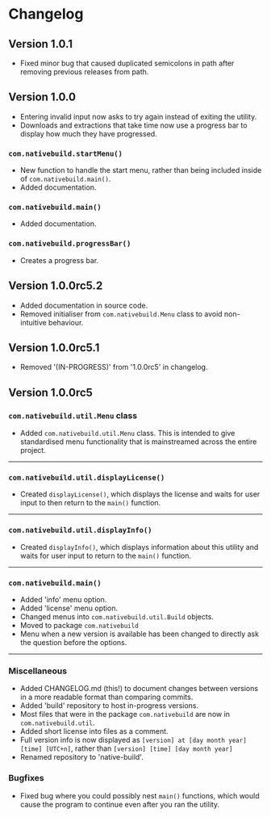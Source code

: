 Changelog
===

Version 1.0.1
---

- Fixed minor bug that caused duplicated semicolons in
path after removing previous releases from path.

Version 1.0.0
---

- Entering invalid input now asks to try again
instead of exiting the utility.
- Downloads and extractions that take time now use
a progress bar to display how much they have progressed.

### `com.nativebuild.startMenu()`

- New function to handle the start menu, rather
than being included inside of
`com.nativebuild.main()`.
- Added documentation.

### `com.nativebuild.main()`

- Added documentation.

### `com.nativebuild.progressBar()`

- Creates a progress bar.

Version 1.0.0rc5.2
---

- Added documentation in source code.
- Removed initialiser from `com.nativebuild.Menu`
class to avoid non-intuitive behaviour.

Version 1.0.0rc5.1
---

- Removed '(IN-PROGRESS)' from '1.0.0rc5' in
changelog.


Version 1.0.0rc5
---

### `com.nativebuild.util.Menu` class


- Added `com.nativebuild.util.Menu` class. This is
intended to give standardised menu functionality
that is mainstreamed across the entire project.

---

### `com.nativebuild.util.displayLicense()`

- Created `displayLicense()`, which displays the
license and waits for user input to then return to
the `main()` function.

---

### `com.nativebuild.util.displayInfo()`

- Created `displayInfo()`, which displays
information about this utility and waits for user
input to return to the `main()` function.

---

### `com.nativebuild.main()`

- Added 'info' menu option.
- Added 'license' menu option.
- Changed menus into `com.nativebuild.util.Build`
objects.
- Moved to package `com.nativebuild`
- Menu when a new version is available has been
changed to directly ask the question before the
options.

---

### Miscellaneous

- Added CHANGELOG.md (this!) to document changes
between versions in a more readable format than
comparing commits.
- Added 'build' repository to host in-progress
versions.
- Most files that were in the package
`com.nativebuild` are now in
`com.nativebuild.util`.
- Added short license into files as a comment.
- Full version info is now displayed as
`[version] at [day month year] [time] [UTC+n]`,
rather than `[version] [time] [day month year]`
- Renamed repository to 'native-build'.

### Bugfixes

- Fixed bug where you could possibly nest
`main()` functions, which would cause the
program to continue even after you ran the
utility.
